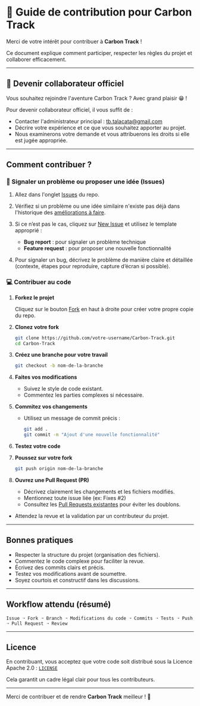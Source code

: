 # 🤝​ Guide de contribution pour Carbon Track

Merci de votre intérêt pour contribuer à **Carbon Track** !

Ce document explique comment participer, respecter les règles du projet et collaborer efficacement.

---

## 💚​ Devenir collaborateur officiel

Vous souhaitez rejoindre l'aventure Carbon Track ? Avec grand plaisir 😁 !

Pour devenir collaborateur officiel, il vous suffit de :

- Contacter l'administrateur principal : [tb.talacata@gmail.com](mailto:tb.talacata@gmail.com)
- Décrire votre expérience et ce que vous souhaitez apporter au projet.
- Nous examinerons votre demande et vous attribuerons les droits si elle est jugée appropriée.

---

## Comment contribuer ?

### 🐛 Signaler un problème ou proposer une idée (Issues)

1. Allez dans l'onglet [Issues](https://github.com/talacata-contact/Carbon-Track/issues) du repo.
2. Vérifiez si un problème ou une idée similaire n'existe pas déjà dans l'historique des [améliorations à faire](https://drive.proton.me/urls/M93HJAS87M#PCcbuPKMD2WX).
3. Si ce n’est pas le cas, cliquez sur [New Issue](https://github.com/talacata-contact/Carbon-Track/issues/new/choose) et utilisez le template approprié :

   - **Bug report** : pour signaler un problème technique
   - **Feature request** : pour proposer une nouvelle fonctionnalité

4. Pour signaler un bug, décrivez le problème de manière claire et détaillée (contexte, étapes pour reproduire, capture d’écran si possible).

### 💻​ Contribuer au code

1. **Forkez le projet**

   Cliquez sur le bouton [Fork](https://github.com/talacata-contact/Carbon-Track/fork) en haut à droite pour créer votre propre copie du repo.

2. **Clonez votre fork**

   ```bash
   git clone https://github.com/votre-username/Carbon-Track.git
   cd Carbon-Track
   ```

3. **Créez une branche pour votre travail**

   ```bash
   git checkout -b nom-de-la-branche
   ```

4. **Faites vos modifications**

   - Suivez le style de code existant.
   - Commentez les parties complexes si nécessaire.

5. **Commitez vos changements**

   - Utilisez un message de commit précis :
     ```bash
     git add .
     git commit -m "Ajout d'une nouvelle fonctionnalité"
     ```

6. **Testez votre code**

7. **Poussez sur votre fork**

   ```bash
   git push origin nom-de-la-branche
   ```

8. **Ouvrez une Pull Request (PR)**

   - Décrivez clairement les changements et les fichiers modifiés.
   - Mentionnez toute issue liée (ex: Fixes #2)
   - Consultez les [Pull Requests existantes](https://github.com/talacata-contact/Carbon-Track/pulls) pour éviter les doublons.

- Attendez la revue et la validation par un contributeur du projet.

---

## Bonnes pratiques

- Respecter la structure du projet (organisation des fichiers).
- Commentez le code complexe pour faciliter la revue.
- Écrivez des commits clairs et précis.
- Testez vos modifications avant de soumettre.
- Soyez courtois et constructif dans les discussions.

---

## Workflow attendu (résumé)

```text
Issue ➝ Fork ➝ Branch ➝ Modifications du code ➝ Commits ➝ Tests ➝ Push ➝ Pull Request ➝ Review
```

---

## Licence

En contribuant, vous acceptez que votre code soit distribué sous la Licence Apache 2.0 : [`LICENSE`](LICENSE)

Cela garantit un cadre légal clair pour tous les contributeurs.

---

Merci de contribuer et de rendre **Carbon Track** meilleur ! 🚀
